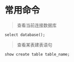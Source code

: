 # 常用命令

> 查看当前连接数据库

```mysql
select database();
```
> 查看某表建表语句

```mysql
show create table table_name;
```
